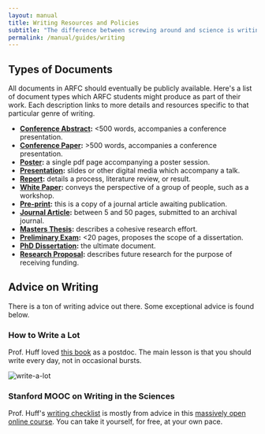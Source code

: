 ```yaml
---
layout: manual
title: Writing Resources and Policies
subtitle: "The difference between screwing around and science is writing it down. -- Adam Savage"
permalink: /manual/guides/writing
---
```



## Types of Documents

All documents in ARFC should eventually be publicly available. Here's a list of
document types which ARFC students might produce as part of their work. Each
description links to more details and resources specific to that particular
genre of writing.

- **[Conference Abstract](./writing/conf-abs):** <500 words, accompanies a conference presentation.
- **[Conference Paper](./writing/conf-paper):** >500 words, accompanies a conference presentation.
- **[Poster](./writing/poster):** a single pdf page accompanying a poster session.
- **[Presentation](./writing/presentation):** slides or other digital media which accompany a talk.
- **[Report](./writing/report):** details a process, literature review, or result.
- **[White Paper](./writing/white-paper):** conveys the perspective of a group of people, such as a 
  workshop. 
- **[Pre-print](./writing/pre-print):** this is a copy of a journal article awaiting publication.
- **[Journal Article](./writing/journal-article):** between 5 and 50 pages, submitted to an archival journal.
- **[Masters Thesis](./writing/ms-thesis):** describes a cohesive research effort.
- **[Preliminary Exam](./writing/prelim):** <20 pages, proposes the scope of a dissertation.
- **[PhD Dissertation](./writing/dissertation):** the ultimate document. 
- **[Research Proposal](./writing/proposal):** describes future research for the purpose of receiving funding.


## Advice on Writing

There is a ton of writing advice out there. Some exceptional advice is found below.

### How to Write a Lot

Prof. Huff loved 
[this book](https://www.amazon.com/How-Write-Lot-Practical-Productive/dp/1591477433/ref=la_B001JP2K08_1_1)
as a postdoc. The main lesson is that you should 
write every day, not in occasional bursts. 

![write-a-lot](https://images-na.ssl-images-amazon.com/images/I/51RRWRHDRFL._SX311_BO1,204,203,200_.jpg)


### Stanford MOOC on Writing in the Sciences

Prof. Huff's [writing checklist](/manual/guides/writing/checklist) is mostly from advice in this  [massively open online course](https://online.stanford.edu/course/writing-sciences-self-paced-spring-2016). You can take it yourself, for free, at your own pace.

